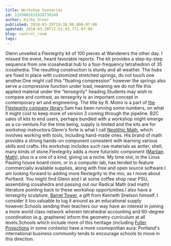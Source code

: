 ```yaml
---
title: Workshop Scenarios
id: 1193002631928739349
author: Kirby Urner
published: 2010-03-29T19:38:00.000-07:00
updated: 2010-03-30T12:51:43.771-07:00
blog: control_room
tags: 
---
```


[](https://blogger.googleusercontent.com/img/b/R29vZ2xl/AVvXsEiSIkxt1rvJc-jE_uX-I0dd72QkwOBe4si1k-zYUwYbZ_QLV-ik9UTCKJgOnLrR_yW845GUg8POIis1P5oLWBnmnSh1ijRe9Kars1z0VZTrBgQQonfo7rdMdV6VhZXbFR80nFtP/s1600/037.JPG)Glenn unveiled a Flextegrity kit of 100 pieces at Wanderers the other day.  I missed the event, heard favorable reports.  The kit provides a step-by-step sequence from one icosahedral hub to a four-frequency tetrahedron of 35 icosahedra.  The resulting construction is sturdy and all weather.  The hubs are fixed in place with customized stretched springs, do not touch one another.One might call this "floating compression" however the springs also serve a compressive function under load, meaning we do not file this applied material under the "tensegrity" heading.Students may wish to compare and contrast, as tensegrity is an important concept in contemporary art and engineering.  The title by R. Motro is a part of [the Flextegrity company library](http://controlroom.blogspot.com/2009/12/borrowed-books.html).Sam has been running some numbers, on what it might cost to keep more of version 3 coming through the pipeline.  B2C sales of kits to end users, perhaps bundled with a workshop might emerge as a co-venture.For the time being, supply is limited and the kits are for workshop instructors.Glenn's forte is what I call [Neolithic Math](http://wikieducator.org/Neolithic_Math), which involves working with tools, including hand-made ones.  His brand of math provides a strong hands-on component consistent with learning various skills and crafts.   His workshop includes such raw materials as antler, shell, many kinds of stone.Flextegrity adds a more futuristic component ([Martian Math](http://wikieducator.org/Martian_Math)), plus is a one of a kind, giving us a niche.  My time slot, in the Linus Pauling house board room, or in a computer lab, has tended to feature commercially available supplies, along with free and open source software.I am looking forward to adding more flextegrity to the mix, as I move about Portland.  You might find Glenn and I at some coffee shop near PSU, assembling icosahedra and passing out our Radical Math (rad math) literature pointing back to these workshop opportunities.I also have a tensegrity sculpture, [Barrel Tower](http://worldgame.blogspot.com/2006/05/barrel-tower.html), a gift from Kenneth Snelson himself.  I consider it too valuable to lug it around as an educational supply however.Schools sending their teachers our way have an interest in joining a more world class network wherein tetrahedral accounting and 60-degree coordination (e.g. graphene) inform the geometry curriculum at all levels.Schools which include more of this heritage (including [Fuller Projections](http://www.flickr.com/photos/antarctic_m/103413991/in/set-186523/) in some contexts) have a more cosmopolitan aura.  Portland's international business community tends to encourage schools to move in this direction.